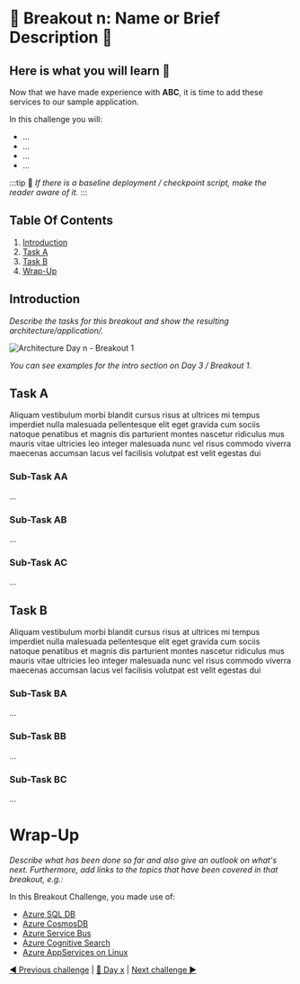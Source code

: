 # 💎 Breakout n: Name or Brief Description 💎

## Here is what you will learn 🎯

Now that we have made experience with **ABC**, it is time to add these services to our sample application.

In this challenge you will:

- ...
- ...
- ...
- ...

:::tip
📝 _If there is a baseline deployment / checkpoint script, make the reader aware of it._
:::

## Table Of Contents

1. [Introduction](#introduction)
2. [Task A](#task-a)
3. [Task B](#task-b)
4. [Wrap-Up](#wrap-up)

## Introduction

_Describe the tasks for this breakout and show the resulting architecture/application/._

![Architecture Day n - Breakout 1](./images/placeholder.png "Architecture Day n - Breakout 1")

_You can see examples for the intro section on Day 3 / Breakout 1._

## Task A

Aliquam vestibulum morbi blandit cursus risus at ultrices mi tempus imperdiet nulla malesuada pellentesque elit eget gravida cum sociis natoque penatibus et magnis dis parturient montes nascetur ridiculus mus mauris vitae ultricies leo integer malesuada nunc vel risus commodo viverra maecenas accumsan lacus vel facilisis volutpat est velit egestas dui

### Sub-Task AA

...

### Sub-Task AB

...

### Sub-Task AC

...

## Task B

Aliquam vestibulum morbi blandit cursus risus at ultrices mi tempus imperdiet nulla malesuada pellentesque elit eget gravida cum sociis natoque penatibus et magnis dis parturient montes nascetur ridiculus mus mauris vitae ultricies leo integer malesuada nunc vel risus commodo viverra maecenas accumsan lacus vel facilisis volutpat est velit egestas dui

### Sub-Task BA

...

### Sub-Task BB

...

### Sub-Task BC

...

# Wrap-Up

_Describe what has been done so far and also give an outlook on what's next. Furthermore, add links to the topics that have been covered in that breakout, e.g.:_

In this Breakout Challenge, you made use of:

- [Azure SQL DB](https://docs.microsoft.com/de-de/azure/azure-sql/)
- [Azure CosmosDB](https://docs.microsoft.com/de-de/azure/cosmos-db/)
- [Azure Service Bus](https://docs.microsoft.com/de-de/azure/service-bus-messaging/)
- [Azure Cognitive Search](https://docs.microsoft.com/de-de/azure/search/)
- [Azure AppServices on Linux](https://docs.microsoft.com/en-us/azure/app-service/)

[◀ Previous challenge](./challenge-n.md) | [🔼 Day x](../README.md) | [Next challenge ▶](./challenge-n+1.md)

